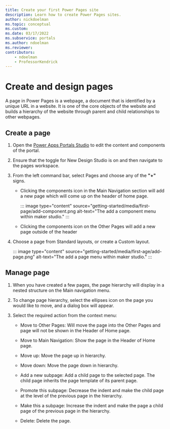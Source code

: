 ```yaml
---
title: Create your first Power Pages site
description: Learn how to create Power Pages sites.
author: nickdoelman
ms.topic: conceptual
ms.custom: 
ms.date: 03/17/2022
ms.subservice: portals
ms.author: ndoelman 
ms.reviewer: 
contributors:
    - ndoelman
    - ProfessorKendrick
---
```


# Create and design pages 

A page in Power Pages is a webpage, a document that is identified by a unique URL in a website. It is one of the core objects of the website and builds a hierarchy of the website through parent and child relationships to other webpages.

## Create a page

1. Open the [Power Apps Portals Studio](/powerapps/maker/portals/portal-designer-anatomy) to edit the content and components of the portal.

1. Ensure that the toggle for New Design Studio is on and then navigate to the pages workspace.  

1. From the left command bar, select Pages and choose any of the **"+"** signs.

    - Clicking the components icon in the Main Navigation section will add a new page which will come up on the header of home page.

        ::: image type="content" source="getting-started/media/first-page/add-component.png alt-text="The add a component menu within maker studio." :::

    - Clicking the components icon on the Other Pages will add a new page outside of the header

1. Choose a page from Standard layouts, or create a Custom layout.

    ::: image type="content" source="getting-started/media/first-age/add-page.png" alt-text="The add a page menu within maker studio." :::

## Manage page

1. When you have created a few pages, the page hierarchy will display in a nested structure on the Main navigation menu.

1. To change page hierarchy, select the ellipses icon on the page you would like to move, and a dialog box will appear.  

1. Select the required action from the context menu:

    - Move to Other Pages: Will move the page into the Other Pages and page will not be shown in the Header of Home page.

    - Move to Main Navigation: Show the page in the Header of Home page.

    - Move up: Move the page up in hierarchy.

    - Move down: Move the page down in hierarchy.

    - Add a new subpage: Add a child page to the selected page. The child page inherits the page template of its parent page.

    - Promote this subpage: Decrease the indent and make the child page at the level of the previous page in the hierarchy.

    - Make this a subpage: Increase the indent and make the page a child page of the previous page in the hierarchy.

    - Delete: Delete the page.

